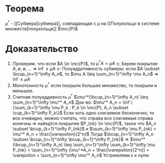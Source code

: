 # Теорема
$\mu^*$ - [[Субмера|субмера]], совпадающая с $\mu$ на [[Полукольцо в системе множеств|полукольце]] $\mc{P}$
# Доказательство
1. Проверим. что если $A \in \mc{P}$, то $\mu^* A = \mu A$ 
   $\leq$: Берем покрытие $A, \emptyset, \emptyset,\dots$ $\Rightarrow$ $\inf \leq \mu A$ 
   $\geq$: Полуаддитивность субмеры: если $A \subset \bcup_{n=1}^\infty A_n$, то $\mu A \leq \sum_{n=1}^\infty \mu A_n$ $\Rightarrow$ $\inf \geq \mu A$  
2. Монотонность $\mu^*$ если покрыли большее множество, то покрыли и меньшее.
3. Счетная полуаддивность $\mu^*$ $\mu^*(\bcup_{n=1}^\infty A_n) \leq \sum_{n=1}^\infty \mu^* A_n$ 
   Док-во: $\mu^* A_n = \inf \{\sum_{k=1}^\infty \mu P_k : P_k \in \mc{P}, A_n \subset \cup_{k=1}^\infty P_k\}$  Если хоть одно слагаемое бесконечно, то все очевидно, можно считать, что справа все слагаемые справа конечны $\Rightarrow$ найедтся покрытие $P_{nk} \in \mc{P}$, такое что $A_n \subset \bcup_{k=1}^\infty P_{nk}$ и $\sum_{k=1}^\infty \mu P_{nk} < \mu^* A_n + \frac{\varepsilon}{2^n}$ 
   Тогда $\bcup_{n=1}^\infty A_n \subset \bcup_{n=1}^\infty \bcup_{k=1}^\infty P_{nk}$ $\Rightarrow$ $\mu^*(\bcup_{n=1}^\infty A_n) \leq \sum_{n=1}^\infty \sum_{k=1}^\infty \mu P_{nk} < \sum_{n=1}^\infty (\mu^*A_n + \frac{\varepsilon}{2^n}) = \varepsilon + \sum_{n=1}^\infty \mu^* A_n$ Устремляем $\varepsilon$ к нулю   
   